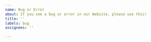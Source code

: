 ```yaml
---
name: Bug or Error
about: If you see a bug or error in our Website, please use this!
title: ''
labels: bug
assignees: ''

---
```



